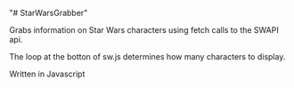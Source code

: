 "# StarWarsGrabber" 

Grabs information on Star Wars characters using fetch calls to the SWAPI api.

The loop at the botton of sw.js determines how many characters to display.

Written in Javascript
